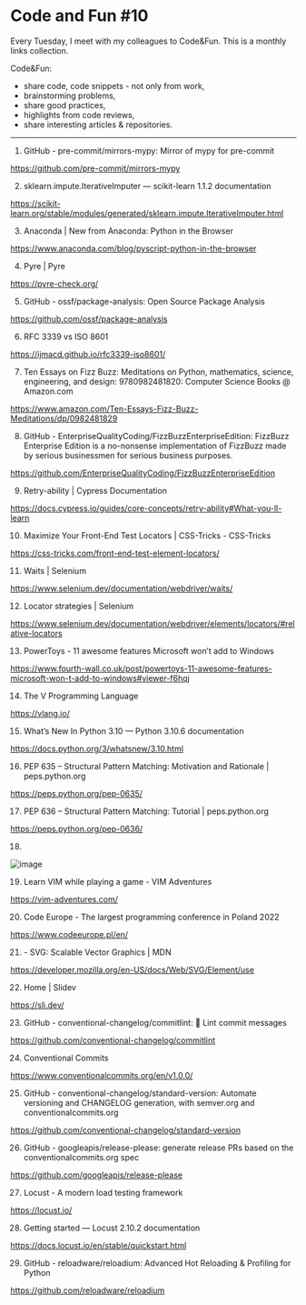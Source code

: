 # Code and Fun \#10

Every Tuesday, I meet with my colleagues to Code&Fun. This is a monthly links collection. 

Code&Fun:

* share code, code snippets - not only from work,
* brainstorming problems,
* share good practices,
* highlights from code reviews,
* share interesting articles & repositories.

---

1. GitHub - pre-commit/mirrors-mypy: Mirror of mypy for pre-commit 

  https://github.com/pre-commit/mirrors-mypy 

2. sklearn.impute.IterativeImputer — scikit-learn 1.1.2 documentation 

  https://scikit-learn.org/stable/modules/generated/sklearn.impute.IterativeImputer.html 

3. Anaconda | New from Anaconda: Python in the Browser 

  https://www.anaconda.com/blog/pyscript-python-in-the-browser 

4. Pyre | Pyre 

  https://pyre-check.org/ 

5. GitHub - ossf/package-analysis: Open Source Package Analysis 

  https://github.com/ossf/package-analysis 

6. RFC 3339 vs ISO 8601 

  https://ijmacd.github.io/rfc3339-iso8601/ 

7. Ten Essays on Fizz Buzz: Meditations on Python, mathematics, science, engineering, and design: 9780982481820: Computer Science Books @ Amazon.com 

  https://www.amazon.com/Ten-Essays-Fizz-Buzz-Meditations/dp/0982481829 

8. GitHub - EnterpriseQualityCoding/FizzBuzzEnterpriseEdition: FizzBuzz Enterprise Edition is a no-nonsense implementation of FizzBuzz made by serious businessmen for serious business purposes. 

  https://github.com/EnterpriseQualityCoding/FizzBuzzEnterpriseEdition 

9. Retry-ability | Cypress Documentation 

  https://docs.cypress.io/guides/core-concepts/retry-ability#What-you-ll-learn 

10. Maximize Your Front-End Test Locators | CSS-Tricks - CSS-Tricks 

  https://css-tricks.com/front-end-test-element-locators/ 

11. Waits | Selenium 

  https://www.selenium.dev/documentation/webdriver/waits/ 

12. Locator strategies | Selenium 

  https://www.selenium.dev/documentation/webdriver/elements/locators/#relative-locators 

13. PowerToys - 11 awesome features Microsoft won’t add to Windows 

  https://www.fourth-wall.co.uk/post/powertoys-11-awesome-features-microsoft-won-t-add-to-windows#viewer-f6hqj 

14. The V Programming Language 

  https://vlang.io/ 

15. What’s New In Python 3.10 — Python 3.10.6 documentation 

  https://docs.python.org/3/whatsnew/3.10.html 

16. PEP 635 – Structural Pattern Matching: Motivation and Rationale | peps.python.org 

  https://peps.python.org/pep-0635/ 

17. PEP 636 – Structural Pattern Matching: Tutorial | peps.python.org 

  https://peps.python.org/pep-0636/ 

18.  

  ![image](https://user-images.githubusercontent.com/13277748/181998630-a889f31b-1961-4d1e-923e-0a1a66b0a360.jpeg) 

19. Learn VIM while playing a game - VIM Adventures 

 https://vim-adventures.com/ 

20. Code Europe - The largest programming conference in Poland 2022 

 https://www.codeeurope.pl/en/ 

21. <use> - SVG: Scalable Vector Graphics | MDN 

 https://developer.mozilla.org/en-US/docs/Web/SVG/Element/use 

22. Home | Slidev 

 https://sli.dev/ 

23. GitHub - conventional-changelog/commitlint: 📓 Lint commit messages 

 https://github.com/conventional-changelog/commitlint 

24. Conventional Commits 

 https://www.conventionalcommits.org/en/v1.0.0/ 

25. GitHub - conventional-changelog/standard-version: Automate versioning and CHANGELOG generation, with semver.org and conventionalcommits.org 

 https://github.com/conventional-changelog/standard-version 

26. GitHub - googleapis/release-please: generate release PRs based on the conventionalcommits.org spec 

 https://github.com/googleapis/release-please 

27. Locust - A modern load testing framework 

 https://locust.io/ 

28. Getting started — Locust 2.10.2 documentation 

 https://docs.locust.io/en/stable/quickstart.html 

29. GitHub - reloadware/reloadium: Advanced Hot Reloading & Profiling for Python 

 https://github.com/reloadware/reloadium 

